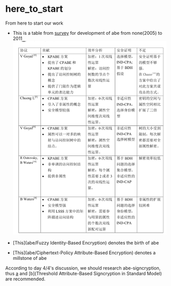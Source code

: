 # here_to_start
From here to start our work

*	This is a table from [survey](abe/基于属性的加密算法.pdf) for development of abe from none(2005) to 2011![history](abe/history.png)

* [This](abe/Fuzzy Identity-Based Encryption) denotes the birth of abe

* [This](abe/Ciphertext-Policy Attribute-Based Encryption) denotes a millstone of abe



According to day 4/4's discussion, we should research abe-signcryption, thus [a](abe/Pandit2014_Chapter_Attribute-BasedSigncryptionSig) and [b](Threshold Attribute-Based Signcryption in Standard Model) are recommended.
